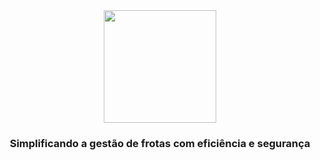 <div align="center">
  <img src="https://github.com/user-attachments/assets/6f72195a-6b2a-4241-bc6f-b26e63bb6f7e" height="180" >
  <h3>Simplificando a gestão de frotas com eficiência e segurança</h3>
</div>
 
<!--
## Sumário
  <ul id="nav" >
    <li><a href="#problema">1. O Problema</a></li>
    <li><a href="#solucao">2. A Solução</a></li>
    <li><a href="#publico">3. Público Alvo</a></li>
    <li><a href="#video">4. Introdução a ferramenta</a></li>
    <li><a href="#equipe">5. Equipe</a></li>
  </ul>
 # FrotaPublica
Gestão de frotas de veículos em organizações públicas brasileiras.
-->
